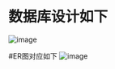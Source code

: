 ﻿﻿﻿﻿# 数据库设计如下﻿![image](https://github.com/resisterdkdk/Mini-Program-for-used-books/raw/master/7_design/7_2_DatabaseDesign/7_2_DatabaseDesign1.png)#ER图对应如下![image](https://github.com/resisterdkdk/Mini-Program-for-used-books/raw/master/7_design/7_2_DatabaseDesign/7_2_DatabaseDesign1.png)